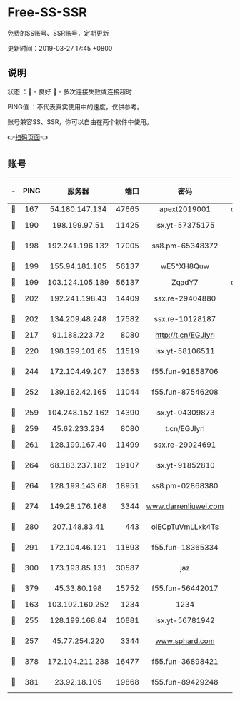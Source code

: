 # Free-SS-SSR

免费的SS账号、SSR账号，定期更新

更新时间：2019-03-27 17:45 +0800

## 说明

状态     ：🙂 - 良好 🙁 - 多次连接失败或连接超时

PING值   ：不代表真实使用中的速度，仅供参考。

账号兼容SS、SSR，你可以自由在两个软件中使用。

👉[扫码页面](https://liesauer.github.io/Free-SS-SSR/)👈

## 账号

|-|PING|服务器|端口|密码|加密方式|区域|
|:----:|:----:|:-----:|-----:|:----:|:----:|:----:|
|🙂|167|54.180.147.134|47665|apext2019001|chacha20|KR|
|🙂|190|198.199.97.51|11425|isx.yt-57375175|aes-256-cfb|US|
|🙂|198|192.241.196.132|17005|ss8.pm-65348372|aes-256-cfb|US|
|🙂|199|155.94.181.105|56137|wE5^XH8Quw|aes-256-cfb|US|
|🙂|199|103.124.105.189|56137|ZqadY7|chacha20|US|
|🙂|202|192.241.198.43|14409|ssx.re-29404880|aes-256-cfb|US|
|🙂|202|134.209.48.248|17582|ssx.re-10128187|aes-256-cfb|US|
|🙂|217|91.188.223.72|8080|http://t.cn/EGJIyrl|rc4-md5|RU|
|🙂|220|198.199.101.65|11519|isx.yt-58106511|aes-256-cfb|US|
|🙂|244|172.104.49.207|13653|f55.fun-91858706|aes-256-cfb|SG|
|🙂|252|139.162.42.165|11044|f55.fun-87546208|aes-256-cfb|SG|
|🙂|259|104.248.152.162|14390|isx.yt-04309873|aes-256-cfb|SG|
|🙂|259|45.62.233.234|8080|t.cn/EGJIyrl|rc4-md5|CA|
|🙂|261|128.199.167.40|11499|ssx.re-29024691|aes-256-cfb|SG|
|🙂|264|68.183.237.182|19107|isx.yt-91852810|aes-256-cfb|SG|
|🙂|264|128.199.143.68|18951|ss8.pm-02868380|aes-256-cfb|SG|
|🙂|274|149.28.176.168|3344|www.darrenliuwei.com|aes-256-cfb|AU|
|🙂|280|207.148.83.41|443|oiECpTuVmLLxk4Ts|aes-256-cfb|AU|
|🙂|291|172.104.46.121|11893|f55.fun-18365334|aes-256-cfb|SG|
|🙂|300|173.193.85.131|30587|jaz|aes-256-cfb|US|
|🙂|379|45.33.80.198|15752|f55.fun-56442017|aes-256-cfb|US|
|🙂|163|103.102.160.252|1234|1234|rc4-md5|JP|
|🙂|255|128.199.168.84|10881|isx.yt-56781942|aes-256-cfb|SG|
|🙂|257|45.77.254.220|3344|www.sphard.com|aes-256-cfb|SG|
|🙂|378|172.104.211.238|16477|f55.fun-36898421|aes-256-cfb|US|
|🙂|381|23.92.18.105|19868|f55.fun-89429248|aes-256-cfb|US|
